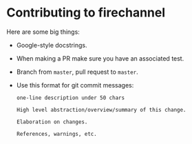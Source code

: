 # Contributing to firechannel

Here are some big things:

  * Google-style docstrings.
  * When making a PR make sure you have an associated test.
  * Branch from `master`, pull request to `master`.
  * Use this format for git commit messages:

    ```
    one-line description under 50 chars

    High level abstraction/overview/summary of this change.

    Elaboration on changes.

    References, warnings, etc.
    ```
